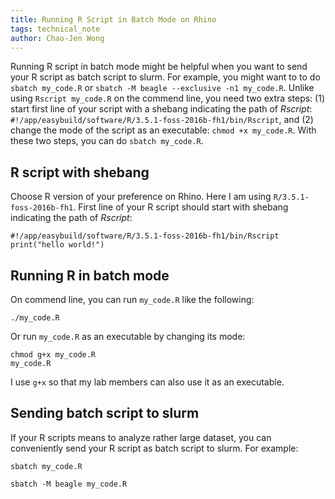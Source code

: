 ```yaml
---
title: Running R Script in Batch Mode on Rhino
tags: technical_note
author: Chao-Jen Wong
---
```


Running R script in batch mode might be helpful when you want to send your R script as batch script to slurm. For example, you might want to to do `sbatch my_code.R` or `sbatch -M beagle --exclusive -n1 my_code.R`. Unlike
using `Rscript my_code.R` on the commend line, you need two extra steps: (1) start first line of your script with a shebang
indicating the path of _Rscript_: `#!/app/easybuild/software/R/3.5.1-foss-2016b-fh1/bin/Rscript`, and (2) change the mode of the
script as an executable: `chmod +x my_code.R`. With these two steps, you can do `sbatch my_code.R`.


## R script with shebang
Choose R version of your preference on Rhino. Here I am using `R/3.5.1-foss-2016b-fh1`. First line of your R script should start with shebang indicating the path of _Rscript_:

```
#!/app/easybuild/software/R/3.5.1-foss-2016b-fh1/bin/Rscript
print("hello world!")
```

## Running R in batch mode
On commend line, you can run `my_code.R` like the following:
```
./my_code.R
```

Or run `my_code.R` as an executable by changing its mode:
```
chmod g+x my_code.R
my_code.R
```

I use `g+x` so that my lab members can also use it as an executable.

## Sending batch script to slurm
If your R scripts means to analyze rather large dataset, you can conveniently send your R script as batch script to slurm. For example:

```
sbatch my_code.R
```

```
sbatch -M beagle my_code.R
```
